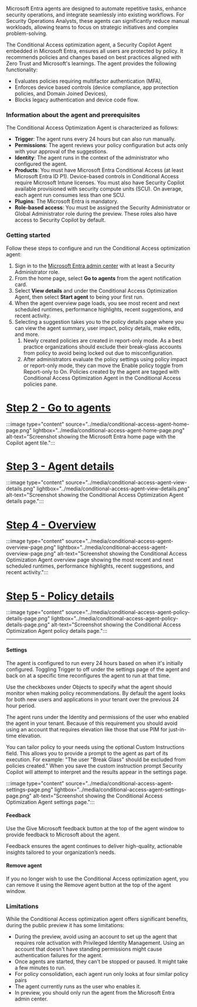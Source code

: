 Microsoft Entra agents are designed to automate repetitive tasks, enhance security operations, and integrate seamlessly into existing workflows. For Security Operations Analysts, these agents can significantly reduce manual workloads, allowing teams to focus on strategic initiatives and complex problem-solving.

The Conditional Access optimization agent, a Security Copilot Agent embedded in Microsoft Entra, ensures all users are protected by policy. It recommends policies and changes based on best practices aligned with Zero Trust and Microsoft's learnings. The agent provides the following functionality:

- Evaluates policies requiring multifactor authentication (MFA),
- Enforces device based controls (device compliance, app protection policies, and Domain Joined Devices),
- Blocks legacy authentication and device code flow.

### Information about the agent and prerequisites

The Conditional Access Optimization Agent is characterized as follows:

- **Trigger**: The agent runs every 24 hours but can also run manually.
- **Permissions**: The agent reviews your policy configuration but acts only with your approval of the suggestions.
- **Identity**: The agent runs in the context of the administrator who configured the agent.
- **Products**: You must have Microsoft Entra Conditional Access (at least Microsoft Entra ID P1). Device-based controls in Conditional Access require Microsoft Intune licenses. You must also have Security Copilot available provisioned with security compute units (SCU). On average, each agent run consumes less than one SCU. 
- **Plugins**: The Microsoft Entra is mandatory.
- **Role-based access**: You must be assigned the Security Administrator or Global Administrator role during the preview. These roles also have access to Security Copilot by default.

### Getting started

Follow these steps to configure and run the Conditional Access optimization agent:

1. Sign in to the [Microsoft Entra admin center](https://entra.microsoft.com) with at least a Security Administrator role.
1. From the home page, select **Go to agents** from the agent notification card.
1. Select **View details** and under the Conditional Access Optimization Agent, then select **Start agent** to being your first run.
1. When the agent overview page loads, you see most recent and next scheduled runtimes, performance highlights, recent suggestions, and recent activity.
1. Selecting a suggestion takes you to the policy details page where you can view the agent summary, user impact, policy details, make edits, and more. 
   1. Newly created policies are created in report-only mode. As a best practice organizations should exclude their break-glass accounts from policy to avoid being locked out due to misconfiguration.
   1. After administrators evaluate the policy settings using policy impact or report-only mode, they can move the Enable policy toggle from Report-only to On. Policies created by the agent are tagged with Conditional Access Optimization Agent in the Conditional Access policies pane.

# [Step 2 - Go to agents](#tab/go-to-agents)
:::image type="content" source="../media/conditional-access-agent-home-page.png" lightbox="../media/conditional-access-agent-home-page.png" alt-text="Screenshot showing the Microsoft Entra home page with the Copilot agent tile.":::

# [Step 3 - Agent details](#tab/agent-details)
:::image type="content" source="../media/conditional-access-agent-view-details.png" lightbox="../media/conditional-access-agent-view-details.png" alt-text="Screenshot showing the Conditional Access Optimization Agent details page.":::

# [Step 4 - Overview](#tab/overview)
:::image type="content" source="../media/conditional-access-agent-overview-page.png" lightbox="../media/conditional-access-agent-overview-page.png" alt-text="Screenshot showing the Conditional Access Optimization Agent overview page showing the most recent and next scheduled runtimes, performance highlights, recent suggestions, and recent activity.":::

# [Step 5 - Policy details](#tab/policy-details)
:::image type="content" source="../media/conditional-access-agent-policy-details-page.png" lightbox="../media/conditional-access-agent-policy-details-page.png" alt-text="Screenshot showing the Conditional Access Optimization Agent policy details page.":::

---

#### Settings

The agent is configured to run every 24 hours based on when it's initially configured. Toggling Trigger to off under the settings page of the agent and back on at a specific time reconfigures the agent to run at that time.

Use the checkboxes under Objects to specify what the agent should monitor when making policy recommendations. By default the agent looks for both new users and applications in your tenant over the previous 24 hour period.

The agent runs under the Identity and permissions of the user who enabled the agent in your tenant. Because of this requirement you should avoid using an account that requires elevation like those that use PIM for just-in-time elevation.

You can tailor policy to your needs using the optional Custom Instructions field. This allows you to provide a prompt to the agent as part of its execution. For example: "The user "Break Glass" should be excluded from policies created." When you save the custom instruction prompt Security Copilot will attempt to interpret and the results appear in the settings page.

:::image type="content" source="../media/conditional-access-agent-settings-page.png" lightbox="../media/conditional-access-agent-settings-page.png" alt-text="Screenshot showing the Conditional Access Optimization Agent settings page.":::

#### Feedback

Use the Give Microsoft feedback button at the top of the agent window to provide feedback to Microsoft about the agent.

Feedback ensures the agent continues to deliver high-quality, actionable insights tailored to your organization’s needs.

#### Remove agent

If you no longer wish to use the Conditional Access optimization agent, you can remove it using the Remove agent button at the top of the agent window.

### Limitations

While the Conditional Access optimization agent offers significant benefits, during the public preview it has some limitations:

- During the preview, avoid using an account to set up the agent that requires role activation with Privileged Identity Management. Using an account that doesn't have standing permissions might cause authentication failures for the agent.
- Once agents are started, they can't be stopped or paused. It might take a few minutes to run.
- For policy consolidation, each agent run only looks at four similar policy pairs
- The agent currently runs as the user who enables it.
- In preview, you should only run the agent from the Microsoft Entra admin center.

